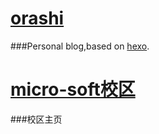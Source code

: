 # [orashi](http://orashi.github.io/)
###Personal blog,based on [hexo](http://hexo.io/).

# [micro-soft校区](http://orashi.github.io/micro-soft/)
###校区主页
